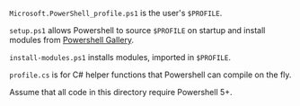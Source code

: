 `Microsoft.PowerShell_profile.ps1` is the user's `$PROFILE`.

`setup.ps1` allows Powershell to source `$PROFILE` on startup
and install modules from [Powershell Gallery](https://www.powershellgallery.com/).

`install-modules.ps1` installs modules, imported in `$PROFILE`.

`profile.cs` is for C# helper functions that Powershell can compile on the fly.

Assume that all code in this directory require Powershell 5+.
